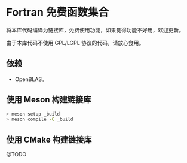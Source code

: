 # Fortran 免费函数集合

将本库代码编译为链接库，免费使用功能，如果觉得功能不好用，欢迎更新。

由于本库代码不使用 GPL/LGPL 协议的代码，请放心食用。

## 依赖

* OpenBLAS。

## 使用 Meson 构建链接库

```sh
> meson setup _build
> meson compile -C _build
```

## 使用 CMake 构建链接库

@TODO

